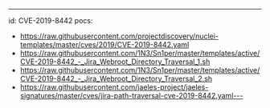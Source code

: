 ---
id: CVE-2019-8442
pocs:
  - https://raw.githubusercontent.com/projectdiscovery/nuclei-templates/master/cves/2019/CVE-2019-8442.yaml
  - https://raw.githubusercontent.com/1N3/Sn1per/master/templates/active/CVE-2019-8442_-_Jira_Webroot_Directory_Traversal_1.sh
  - https://raw.githubusercontent.com/1N3/Sn1per/master/templates/active/CVE-2019-8442_-_Jira_Webroot_Directory_Traversal_2.sh
  - https://raw.githubusercontent.com/jaeles-project/jaeles-signatures/master/cves/jira-path-traversal-cve-2019-8442.yaml---
